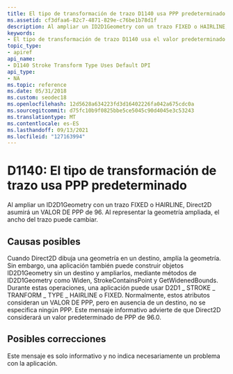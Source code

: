```yaml
---
title: El tipo de transformación de trazo D1140 usa PPP predeterminado
ms.assetid: cf3dfaa6-82c7-4871-829e-c76be1b78d1f
description: Al ampliar un ID2D1Geometry con un trazo FIXED o HAIRLINE, Direct2D asumirá un VALOR DE PPP de 96. Al representar la geometría ampliada, el ancho del trazo puede cambiar.
keywords:
- El tipo de transformación de trazo D1140 usa el valor predeterminado de PPP Direct2D
topic_type:
- apiref
api_name:
- D1140 Stroke Transform Type Uses Default DPI
api_type:
- NA
ms.topic: reference
ms.date: 05/31/2018
ms.custom: seodec18
ms.openlocfilehash: 12d5628a634223fd3d16402226fa042a675cdc0a
ms.sourcegitcommit: d75fc10b9f0825bbe5ce5045c90d4045e3c53243
ms.translationtype: MT
ms.contentlocale: es-ES
ms.lasthandoff: 09/13/2021
ms.locfileid: "127163994"
---
```

# <a name="d1140-stroke-transform-type-uses-default-dpi"></a>D1140: El tipo de transformación de trazo usa PPP predeterminado

Al ampliar un ID2D1Geometry con un trazo FIXED o HAIRLINE, Direct2D asumirá un VALOR DE PPP de 96. Al representar la geometría ampliada, el ancho del trazo puede cambiar.






 

## <a name="possible-causes"></a>Causas posibles

Cuando Direct2D dibuja una geometría en un destino, amplía la geometría. Sin embargo, una aplicación también puede construir objetos ID2D1Geometry sin un destino y ampliarlos, mediante métodos de ID2D1Geometry como Widen, StrokeContainsPoint y GetWidenedBounds. Durante estas operaciones, una aplicación puede usar D2D1 \_ STROKE \_ TRANFORM \_ TYPE \_ HAIRLINE o FIXED. Normalmente, estos atributos consideran un VALOR DE PPP, pero en ausencia de un destino, no se especifica ningún PPP. Este mensaje informativo advierte de que Direct2D considerará un valor predeterminado de PPP de 96.0.

## <a name="possible-fixes"></a>Posibles correcciones

Este mensaje es solo informativo y no indica necesariamente un problema con la aplicación.

 

 




